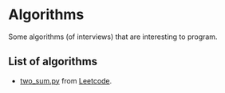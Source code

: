 # Algorithms
Some algorithms (of interviews) that are interesting to program.

## List of algorithms
* [two_sum.py](https://github.com/vlevieux/algorithms/blob/master/two_sum.py) from [Leetcode](https://leetcode.com/problems/two-sum/).
